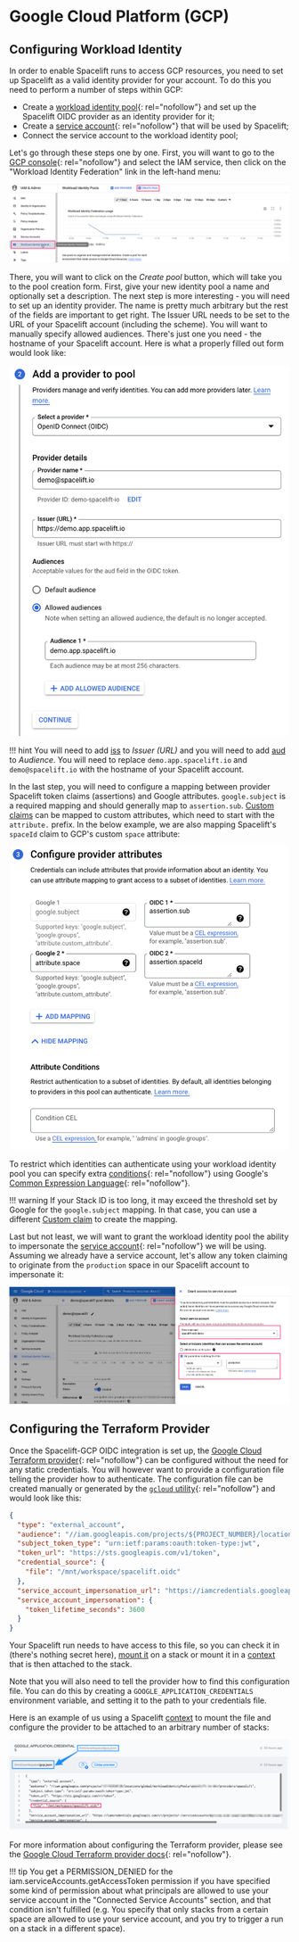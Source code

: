 # Google Cloud Platform (GCP)

## Configuring Workload Identity

In order to enable Spacelift runs to access GCP resources, you need to set up Spacelift as a valid identity provider for your account.
To do this you need to perform a number of steps within GCP:

- Create a [workload identity pool](https://cloud.google.com/iam/docs/configuring-workload-identity-federation#oidc){: rel="nofollow"} and set up the Spacelift OIDC provider as an identity provider for it;
- Create a [service account](https://cloud.google.com/iam/docs/service-accounts){: rel="nofollow"} that will be used by Spacelift;
- Connect the service account to the workload identity pool;

Let's go through these steps one by one. First, you will want to go to the [GCP console](https://console.cloud.google.com/){: rel="nofollow"} and select the IAM service, then click on the "Workload Identity Federation" link in the left-hand menu:

![GCP Workload Identity Federation](../../../assets/screenshots/oidc/gcp-workload-identity-federation.png)

There, you will want to click on the _Create pool_ button, which will take you to the pool creation form. First, give your new identity pool a name and optionally set a description. The next step is more interesting - you will need to set up an identity provider. The name is pretty much arbitrary but the rest of the fields are important to get right. The Issuer URL needs to be set to the URL of your Spacelift account (including the scheme). You will want to manually specify allowed audiences. There's just one you need - the hostname of your Spacelift account. Here is what a properly filled out form would look like:

![Adding workload identity provider to GCP](../../../assets/screenshots/oidc/gcp-add-provider.png)

!!! hint
    You will need to add [iss](README.md#standard-claims) to _Issuer (URL)_ and you will need to add [aud](README.md#standard-claims) to _Audience_.
    You will need to replace `demo.app.spacelift.io` and `demo@spacelift.io` with the hostname of your Spacelift account.

In the last step, you will need to configure a mapping between provider Spacelift token claims (assertions) and Google attributes. `google.subject` is a required mapping and should generally map to `assertion.sub`. [Custom claims](README.md#custom-claims) can be mapped to custom attributes, which need to start with the `attribute.` prefix. In the below example, we are also mapping Spacelift's `spaceId` claim to GCP's custom `space` attribute:

![GCP provider attribute mapping](../../../assets/screenshots/oidc/gcp-provider-attributes.png)

To restrict which identities can authenticate using your workload identity pool you can specify extra [conditions](https://cloud.google.com/iam/docs/workload-identity-federation#conditions){: rel="nofollow"} using Google's [Common Expression Language](https://github.com/google/cel-spec){: rel="nofollow"}.

!!! warning
    If your Stack ID is too long, it may exceed the threshold set by Google for the `google.subject` mapping. In that case, you can use a different [Custom claim](README.md#custom-claims) to create the mapping.

Last but not least, we will want to grant the workload identity pool the ability to impersonate the [service account](https://cloud.google.com/iam/docs/service-accounts){: rel="nofollow"} we will be using. Assuming we already have a service account, let's allow any token claiming to originate from the `production` space in our Spacelift account to impersonate it:

![GCP granting access to service account](../../../assets/screenshots/oidc/gcp-grant-access.png)

## Configuring the Terraform Provider

Once the Spacelift-GCP OIDC integration is set up, the [Google Cloud Terraform provider](https://registry.terraform.io/providers/hashicorp/google/latest/docs){: rel="nofollow"} can be configured without the need for any static credentials. You will however want to provide a configuration file telling the provider how to authenticate. The configuration file can be created manually or generated by the [`gcloud` utility](https://cloud.google.com/sdk/gcloud/reference/iam/workload-identity-pools/create-cred-config){: rel="nofollow"} and would look like this:

```json
{
  "type": "external_account",
  "audience": "//iam.googleapis.com/projects/${PROJECT_NUMBER}/locations/global/workloadIdentityPools/${WORKER_POOL_ID}/providers/${IDENTITY_PROVIDER_ID}",
  "subject_token_type": "urn:ietf:params:oauth:token-type:jwt",
  "token_url": "https://sts.googleapis.com/v1/token",
  "credential_source": {
    "file": "/mnt/workspace/spacelift.oidc"
  },
  "service_account_impersonation_url": "https://iamcredentials.googleapis.com/v1/projects/-/serviceAccounts/${SERVICE_ACCOUNT_EMAIL}:generateAccessToken",
  "service_account_impersonation": {
    "token_lifetime_seconds": 3600
  }
}
```

Your Spacelift run needs to have access to this file, so you can check it in (there's nothing secret here), [mount it](../../../concepts/configuration/environment.md#mounted-files) on a stack or mount it in a [context](../../../concepts/configuration/context.md) that is then attached to the stack.

Note that you will also need to tell the provider how to find this configuration file. You can do this by creating a `GOOGLE_APPLICATION_CREDENTIALS` environment variable, and setting it to the path to your credentials file.

Here is an example of us using a Spacelift [context](../../../concepts/configuration/context.md) to mount the file and configure the provider to be attached to an arbitrary number of stacks:

![GCP Spacelift settings](../../../assets/screenshots/oidc/gcp-spacelift-settings.png)

For more information about configuring the Terraform provider, please see the [Google Cloud Terraform provider docs](https://registry.terraform.io/providers/hashicorp/google/latest/docs/guides/provider_reference#credentials){: rel="nofollow"}.

!!! tip
    You get a PERMISSION_DENIED for the iam.serviceAccounts.getAccessToken permission if you have specified some kind of permission about what principals are allowed to use your service account in the "Connected Service Accounts" section, and that condition isn't fulfilled (e.g. You specify that only stacks from a certain space are allowed to use your service account, and you try to trigger a run on a stack in a different space).
